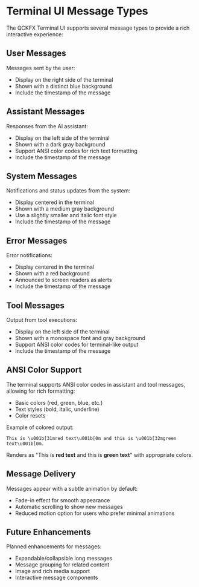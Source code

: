 # Terminal UI Message Types

The QCKFX Terminal UI supports several message types to provide a rich interactive experience:

## User Messages
Messages sent by the user:
- Display on the right side of the terminal
- Shown with a distinct blue background
- Include the timestamp of the message

## Assistant Messages
Responses from the AI assistant:
- Display on the left side of the terminal
- Shown with a dark gray background
- Support ANSI color codes for rich text formatting
- Include the timestamp of the message

## System Messages
Notifications and status updates from the system:
- Display centered in the terminal
- Shown with a medium gray background
- Use a slightly smaller and italic font style
- Include the timestamp of the message

## Error Messages
Error notifications:
- Display centered in the terminal
- Shown with a red background
- Announced to screen readers as alerts
- Include the timestamp of the message

## Tool Messages
Output from tool executions:
- Display on the left side of the terminal
- Shown with a monospace font and gray background
- Support ANSI color codes for terminal-like output
- Include the timestamp of the message

## ANSI Color Support

The terminal supports ANSI color codes in assistant and tool messages, allowing for rich formatting:

- Basic colors (red, green, blue, etc.)
- Text styles (bold, italic, underline)
- Color resets

Example of colored output:
```
This is \u001b[31mred text\u001b[0m and this is \u001b[32mgreen text\u001b[0m.
```

Renders as "This is **red text** and this is **green text**" with appropriate colors.

## Message Delivery

Messages appear with a subtle animation by default:
- Fade-in effect for smooth appearance
- Automatic scrolling to show new messages
- Reduced motion option for users who prefer minimal animations

## Future Enhancements

Planned enhancements for messages:
- Expandable/collapsible long messages
- Message grouping for related content
- Image and rich media support
- Interactive message components